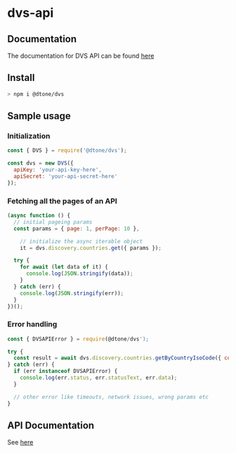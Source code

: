 # dvs-api

## Documentation
The documentation for DVS API can be found [here][apidocs]

## Install
```bash
> npm i @dtone/dvs
```

## Sample usage

### Initialization
```javascript
const { DVS } = require('@dtone/dvs');

const dvs = new DVS({
  apiKey: 'your-api-key-here',
  apiSecret: 'your-api-secret-here'
});
```

### Fetching all the pages of an API
```javascript
(async function () {
  // initial pageing params
  const params = { page: 1, perPage: 10 },

    // initialize the async iterable object
    it = dvs.discovery.countries.get({ params });

  try {
    for await (let data of it) {
      console.log(JSON.stringify(data));
    }
  } catch (err) {
    console.log(JSON.stringify(err));
  }
})();
```

### Error handling
```javascript
const { DVSAPIError } = require(@dtone/dvs');

try {
  const result = await dvs.discovery.countries.getByCountryIsoCode({ countryIsoCode: 'SGP' });
} catch (err) {
  if (err instanceof DVSAPIError) {
    console.log(err.status, err.statusText, err.data);
  }

  // other error like timeouts, network issues, wrong params etc
}
```

## API Documentation
See [here][libdocs]

[apidocs]: https://dvs-api-doc.dtone.com
[libdocs]: https://github.com/dtone/dtone-dvs-api-node-client/blob/main/api.md
